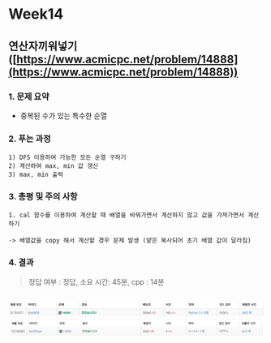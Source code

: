# Week14

## 연산자끼워넣기([https://www.acmicpc.net/problem/14888](https://www.acmicpc.net/problem/14888))

### 1. 문제 요약

- 중복된 수가 있는 특수한 순열

### 2. 푸는 과정

```
1) DFS 이용하여 가능한 모든 순열 구하기
2) 계산하여 max, min 값 갱신
3) max, min 출력
```

### 3. 총평 및 주의 사항

```
1. cal 함수를 이용하여 계산할 때 배열을 바꿔가면서 계산하지 않고 값을 가져가면서 계산하기

-> 배열값을 copy 해서 계산할 경우 문제 발생 (얕은 복사되어 초기 배열 값이 달라짐)
```

### 4. 결과

> 정답 여부 : 정답,    소요 시간: 45분, cpp : 14분
> 

![Week14.PNG](../img/python/Week14.PNG)
![Week14.PNG](../img/cpp/Week14.PNG)
---

